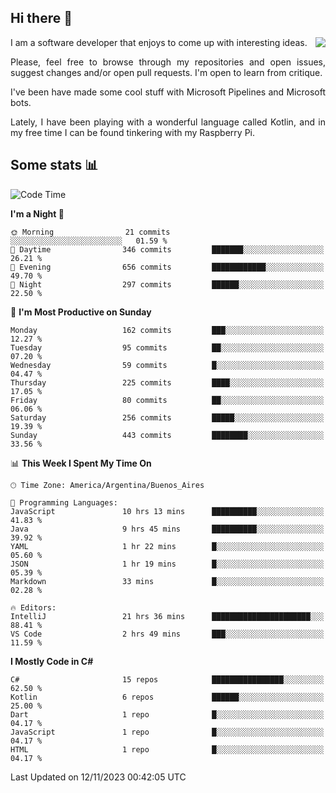 ## Hi there :slightly_smiling_face:

<img src="https://github-readme-stats.vercel.app/api?username=victorgrycuk&show_icons=true&count_private=true&title_color=F7941E&icon_color=F7941E" align="right">

<p align="justify">
I am a software developer that enjoys to come up with interesting ideas.
<p/>

<p align= "justify">
Please, feel free to browse through my repositories and open issues, suggest changes and/or open pull requests. I'm open to learn from critique.
<p/>


<p align= "justify">
I've been have made some cool stuff with Microsoft Pipelines and Microsoft bots.
<p/>

<p align= "justify">
Lately, I have been playing with a wonderful language called Kotlin, and in my free time I can be found tinkering with my Raspberry Pi.
<p/>

## Some stats :bar_chart:
<!--START_SECTION:waka-->
![Code Time](http://img.shields.io/badge/Code%20Time-1%2C744%20hrs%2033%20mins-blue)

**I'm a Night 🦉** 

```text
🌞 Morning                21 commits          ░░░░░░░░░░░░░░░░░░░░░░░░░   01.59 % 
🌆 Daytime                346 commits         ███████░░░░░░░░░░░░░░░░░░   26.21 % 
🌃 Evening                656 commits         ████████████░░░░░░░░░░░░░   49.70 % 
🌙 Night                  297 commits         ██████░░░░░░░░░░░░░░░░░░░   22.50 % 
```
📅 **I'm Most Productive on Sunday** 

```text
Monday                   162 commits         ███░░░░░░░░░░░░░░░░░░░░░░   12.27 % 
Tuesday                  95 commits          ██░░░░░░░░░░░░░░░░░░░░░░░   07.20 % 
Wednesday                59 commits          █░░░░░░░░░░░░░░░░░░░░░░░░   04.47 % 
Thursday                 225 commits         ████░░░░░░░░░░░░░░░░░░░░░   17.05 % 
Friday                   80 commits          ██░░░░░░░░░░░░░░░░░░░░░░░   06.06 % 
Saturday                 256 commits         █████░░░░░░░░░░░░░░░░░░░░   19.39 % 
Sunday                   443 commits         ████████░░░░░░░░░░░░░░░░░   33.56 % 
```


📊 **This Week I Spent My Time On** 

```text
🕑︎ Time Zone: America/Argentina/Buenos_Aires

💬 Programming Languages: 
JavaScript               10 hrs 13 mins      ██████████░░░░░░░░░░░░░░░   41.83 % 
Java                     9 hrs 45 mins       ██████████░░░░░░░░░░░░░░░   39.92 % 
YAML                     1 hr 22 mins        █░░░░░░░░░░░░░░░░░░░░░░░░   05.60 % 
JSON                     1 hr 19 mins        █░░░░░░░░░░░░░░░░░░░░░░░░   05.39 % 
Markdown                 33 mins             █░░░░░░░░░░░░░░░░░░░░░░░░   02.28 % 

🔥 Editors: 
IntelliJ                 21 hrs 36 mins      ██████████████████████░░░   88.41 % 
VS Code                  2 hrs 49 mins       ███░░░░░░░░░░░░░░░░░░░░░░   11.59 % 
```

**I Mostly Code in C#** 

```text
C#                       15 repos            ████████████████░░░░░░░░░   62.50 % 
Kotlin                   6 repos             ██████░░░░░░░░░░░░░░░░░░░   25.00 % 
Dart                     1 repo              █░░░░░░░░░░░░░░░░░░░░░░░░   04.17 % 
JavaScript               1 repo              █░░░░░░░░░░░░░░░░░░░░░░░░   04.17 % 
HTML                     1 repo              █░░░░░░░░░░░░░░░░░░░░░░░░   04.17 % 
```




 Last Updated on 12/11/2023 00:42:05 UTC
<!--END_SECTION:waka-->
